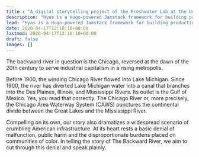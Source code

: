 ```yaml
---
title : "A digital storytelling project of the Freshwater Lab at the University of Illinois at Chicago"
description: "Hyas is a Hugo-powered Jamstack framework for building production-ready websites faster."
lead: "Hyas is a Hugo-powered Jamstack framework for building production-ready websites faster."
date: 2020-04-17T12:18:10+00:00
lastmod: 2020-04-17T12:18:10+00:00
draft: false
images: []
---
```

The backward river in question is the Chicago, reversed at the dawn of the 20th century to serve industrial capitalism in a rising metropolis.

Before 1900, the winding Chicago River flowed into Lake Michigan. Since 1900, the river has diverted Lake Michigan water into a canal that branches into the Des Plaines, Illinois, and Mississippi Rivers. Its outlet is the Gulf of Mexico. Yes, you read that correctly. The Chicago River or, more precisely, the Chicago Area Waterway System (CAWS) punctures the continental divide between the Great Lakes and the Mississippi River.

Compelling on its own, our story also dramatizes a widespread scenario of crumbling American infrastructure. At its heart rests a basic denial of malfunction, public harm and the disproportionate burdens placed on communities of color. In telling the story of The Backward River, we aim to cut through this denial and speak plainly.
